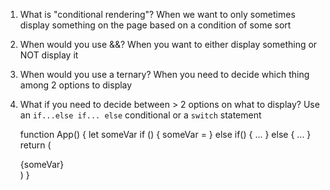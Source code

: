 1. What is "conditional rendering"?
   When we want to only sometimes display something on the page
   based on a condition of some sort

2. When would you use &&?
   When you want to either display something or NOT display it

3. When would you use a ternary?
   When you need to decide which thing among 2 options to display

4. What if you need to decide between > 2 options on
   what to display?
   Use an `if...else if... else` conditional or a `switch` statement

   function App() {
   let someVar
   if () {
   someVar = <SomeJSX />
   } else if() {
   ...
   } else {
   ...
   }
   return (
   <div>{someVar}</div>
   )
   }
